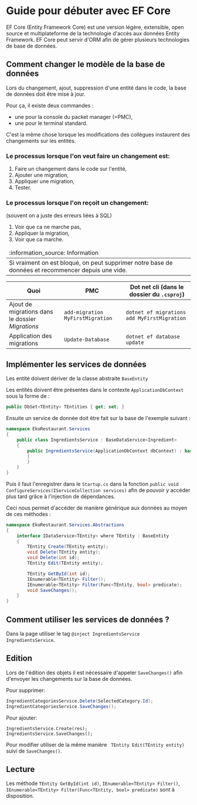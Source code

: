 # Guide pour débuter avec EF Core

EF Core (Entity Framework Core) est une version légère, extensible, open source
et multiplateforme de la technologie d'accès aux données Entity Framework. EF
Core peut servir d'ORM afin de gérer plusieurs technologies de base de données.

## Comment changer le modèle de la base de données

Lors du changement, ajout, suppression d'une entité dans le code, la base de
données doit être mise à jour.

Pour ça, il existe deux commandes :

* une pour la console du packet manager (=PMC),
* une pour le terminal standard.

C'est la même chose lorsque les modifications des collègues instaurent des
changements sur les entités.

### Le processus lorsque l'on veut faire un changement est:

1. Faire un changement dans le code sur l'entité,
2. Ajouter une migration,
3. Appliquer une migration,
4. Tester.

### Le processus lorsque l'on reçoit un changement:

(souvent on a juste des erreurs liées à SQL)

1. Voir que ca ne marche pas,
2. Appliquer la migration,
3. Voir que ca marche.

<table>
  <thead>
    <tr>
      <td align="left">
        :information_source: Information
      </td>
    </tr>
  </thead>

  <tbody>
    <tr>
      <td>
          Si vraiment on est bloqué, on peut supprimer notre base de données et recommencer depuis une vide.
      </td>
    </tr>
  </tbody>
</table>

| Quoi                                             | PMC                              | Dot net cli (dans le dossier du `.csproj`)    |
| ------------------------------------------------ | -------------------------------- | --------------------------------------------- |
| Ajout de migrations dans le dossier *Migrations* | `add-migration MyFirstMigration` | `dotnet ef migrations add MyFirstMigration`   |
| Application des migrations                       | `Update-Database`                | `dotnet ef database update`                   |

## Implémenter les services de données

Les entité doivent dériver de la classe abstraite `BaseEntity`

Les entités doivent être présentes dans le contexte `ApplicationDbContext` sous
la forme de :

```csharp
public DbSet<TEntity> TEntities { get; set; }
```

Ensuite un service de donnée doit être fait sur la base de l'exemple suivant :

```csharp
namespace EkoRestaurant.Services
{
    public class IngredientsService : BaseDataService<Ingredient>
    {
        public IngredientsService(ApplicationDbContext dbContext) : base(dbContext)
        {
        }
    }
}
```

Puis il faut l'enregistrer dans le `Startup.cs` dans la fonction 
`public void ConfigureServices(IServiceCollection services)` afin de pouvoir y 
accéder plus tard grâce à l'injection de dépendances.

Ceci nous permet d'accéder de manière générique aux données au moyen de ces
méthodes :

```csharp
namespace EkoRestaurant.Services.Abstractions
{
    interface IDataService<TEntity> where TEntity : BaseEntity
    {
        TEntity Create(TEntity entity);
        void Delete(TEntity entity);
        void Delete(int id);
        TEntity Edit(TEntity entity);

        TEntity GetById(int id);
        IEnumerable<TEntity> Filter();
        IEnumerable<TEntity> Filter(Func<TEntity, bool> predicate);
        void SaveChanges();
    }
}
```

## Comment utiliser les services de données ?

Dans la page utiliser le tag `@inject IngredientsService IngredientsService`.

## Edition

Lors de l'édition des objets il est nécessaire d'appeler `SaveChanges()` afin
d'envoyer les changements sur la base de données.

Pour supprimer: 

```csharp
IngredientCategoriesService.Delete(SelectedCategory.Id);
IngredientCategoriesService.SaveChanges();
```

Pour ajouter:

```
IngredientsService.Create(res);
IngredientsService.SaveChanges();
```

Pour modifier utiliser de la même manière ` TEntity Edit(TEntity entity)` suivi
de `SaveChanges()`.

## Lecture

Les méthode `TEntity GetById(int id)`, `IEnumerable<TEntity> Filter()`,
`IEnumerable<TEntity> Filter(Func<TEntity, bool> predicate)` sont à disposition.
